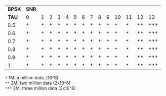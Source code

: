 |          |         |   |   |   |   |   |   |   |   |   |    |    |    |     |         |
|----------|---------|---|---|---|---|---|---|---|---|---|----|----|----|-----|---------|
| **BPSK** | **SNR** |
| **TAU**  | 0       | 1 | 2 | 3 | 4 | 5 | 6 | 7 | 8 | 9 | 10 | 11 | 12 | 13  | NoNoise |
| 0.5      | *       | * | * | * | * | * | * | * | * | * | *  | *  | ** | *** | *       |
| 0.6      | *       | * | * | * | * | * | * | * | * | * | *  | *  | ** | *** | *       |
| 0.7      | *       | * | * | * | * | * | * | * | * | * | *  | *  | ** | *** | *       |
| 0.8      | *       | * | * | * | * | * | * | * | * | * | *  | *  | ** | *** | *       |
| 0.9      | *       | * | * | * | * | * | * | * | * | * | *  | *  | ** | *** | *       |
| 1        | *       | * | * | * | * | * | * | * | * | * | *  | *  | ** | *** | *       |

`*` 1M, a million data, (10^6)   
`**` 2M, two million data (2x10^6)   
`***` 3M, three million data (3x10^6)   